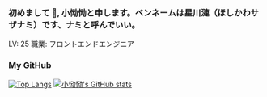 ### 初めまして 👋, 小恸恸と申します。ペンネームは星川漣（ほしかわサザナミ）です、ナミと呼んでいい。

<!--
**xiaotong-tong/xiaotong-tong** is a ✨ _special_ ✨ repository because its `README.md` (this file) appears on your GitHub profile.

Here are some ideas to get you started:

- 🔭 I’m currently working on ...
- 🌱 I’m currently learning ...
- 👯 I’m looking to collaborate on ...
- 🤔 I’m looking for help with ...
- 💬 Ask me about ...
- 📫 How to reach me: ...
- 😄 Pronouns: ...
- ⚡ Fun fact: ...
-->

LV: 25 
職業: フロントエンドエンジニア


### My GitHub

[![Top Langs](https://github-readme-stats.vercel.app/api/top-langs/?username=xiaotong-tong&layout=compact)](https://github.com/anuraghazra/github-readme-stats)
[![小恸恸's GitHub stats](https://github-readme-stats.vercel.app/api?username=xiaotong-tong&count_private=true)](https://github.com/anuraghazra/github-readme-stats)
